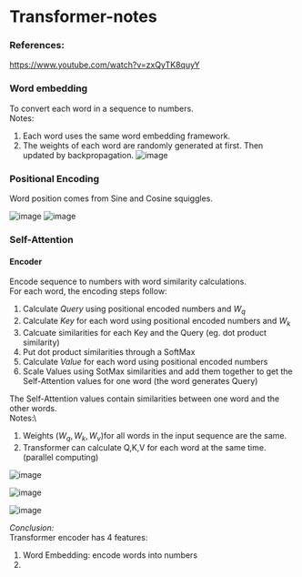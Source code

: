 # Transformer-notes
### References:
https://www.youtube.com/watch?v=zxQyTK8quyY
### Word embedding
To convert each word in a sequence to numbers. \
Notes: 
1. Each word uses the same word embedding framework.
2. The weights of each word are randomly generated at first. Then updated by backpropagation.
![image](https://github.com/YummyPancake/Transformer-notes/assets/50786300/0582fe22-115c-449d-9f41-415b1d8e8e1a)

### Positional Encoding
Word position comes from Sine and Cosine squiggles.

![image](https://github.com/YummyPancake/Transformer-notes/assets/50786300/8f881609-4377-4ccb-a312-b5782eb55eb3)
![image](https://github.com/YummyPancake/Transformer-notes/assets/50786300/2c99e430-2d0c-4491-9dac-97ce2b399324)
### Self-Attention
#### Encoder
Encode sequence to numbers with word similarity calculations.\
For each word, the encoding steps follow:
1. Calculate *Query* using positional encoded numbers and $W_q$
2. Calculate *Key* for each word using positional encoded numbers and $W_k$
3. Calcuate similarities for each Key and the Query (eg. dot product similarity)
4. Put dot product similarities through a SoftMax
5. Calculate *Value* for each word using positional encoded numbers
6. Scale Values using SotMax similarities and add them together to get the Self-Attention values for one word (the word generates Query)

The Self-Attention values contain similarities between one word and the other words.\
Notes:\
1. Weights ($W_q, W_k, W_v$)for all words in the input sequence are the same.
2. Transformer can calculate Q,K,V for each word at the same time. (parallel computing)

![image](https://github.com/YummyPancake/Transformer-notes/assets/50786300/3bd21ac9-c5c0-4094-93c4-37fd37243742)

![image](https://github.com/YummyPancake/Transformer-notes/assets/50786300/1f43bd9a-9ee7-4e52-9f1c-b18484e8daaf)

![image](https://github.com/YummyPancake/Transformer-notes/assets/50786300/3acf83b9-974d-47c2-824c-8e5da4e62cf1)

*Conclusion:* \
Transformer encoder has 4 features:
1. Word Embedding: encode words into numbers
2. 


